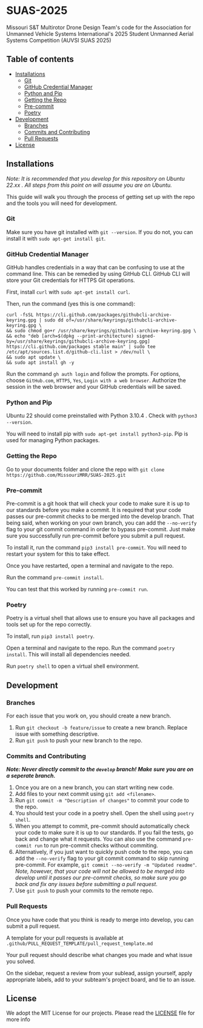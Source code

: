 # SUAS-2025

Missouri S&amp;T Multirotor Drone Design Team's code for the Association for Unmanned Vehicle Systems International's 2025 Student Unmanned Aerial Systems Competition (AUVSI SUAS 2025)

## Table of contents

- [Installations](#installations)
    - [Git](#git)
    - [GitHub Credential Manager](#github-credential-manager)
    - [Python and Pip](#python-and-pip)
    - [Getting the Repo](#getting-the-repo)
    - [Pre-commit](#pre-commit)
    - [Poetry](#poetry)
- [Development](#development)
    - [Branches](#branches)
    - [Commits and Contributing](#commits-and-contributing)
    - [Pull Requests](#pull-requests)
- [License](#license)

## Installations

*Note: It is recommended that you develop for this repository on Ubuntu 22.xx . All steps from this point on will assume you are on Ubuntu.*

This guide will walk you through the process of getting set up with the repo and the tools you will need for development.

### Git

Make sure you have git installed with `git --version`. If you do not, you can install it with `sudo apt-get install git`.

### GitHub Credential Manager

GitHub handles credentials in a way that can be confusing to use at the command line. This can be remedied by using GitHub CLI. GitHub CLI will store your Git credentials for HTTPS Git operations.

First, install `curl` with `sudo apt-get install curl`.

Then, run the command (yes this is one command):

```
curl -fsSL https://cli.github.com/packages/githubcli-archive-keyring.gpg | sudo dd of=/usr/share/keyrings/githubcli-archive-keyring.gpg \
&& sudo chmod go+r /usr/share/keyrings/githubcli-archive-keyring.gpg \
&& echo "deb [arch=$(dpkg --print-architecture) signed-by=/usr/share/keyrings/githubcli-archive-keyring.gpg] https://cli.github.com/packages stable main" | sudo tee /etc/apt/sources.list.d/github-cli.list > /dev/null \
&& sudo apt update \
&& sudo apt install gh -y
```

Run the command `gh auth login` and follow the prompts. For options, choose `GitHub.com`, `HTTPS`, `Yes`, `Login with a web browser`. Authorize the session in the web browser and your GitHub credentials will be saved.

### Python and Pip

Ubuntu 22 should come preinstalled with Python 3.10.4 . Check with `python3 --version`.

You will need to install pip with `sudo apt-get install python3-pip`. Pip is used for managing Python packages.

### Getting the Repo

Go to your documents folder and clone the repo with `git clone https://github.com/MissouriMRR/SUAS-2025.git`

### Pre-commit

Pre-commit is a git hook that will check your code to make sure it is up to our standards before you make a commit. It is required that your code passes our pre-commit checks to be merged into the develop branch. That being said, when working on your own branch, you can add the `--no-verify` flag to your git commit command in order to bypass pre-commit. Just make sure you successfully run pre-commit before you submit a pull request.

To install it, run the command `pip3 install pre-commit`. You will need to restart your system for this to take effect.

Once you have restarted, open a terminal and navigate to the repo.

Run the command `pre-commit install`.

You can test that this worked by running `pre-commit run`.

### Poetry

Poetry is a virtual shell that allows use to ensure you have all packages and tools set up for the repo correctly.

To install, run `pip3 install poetry`.

Open a terminal and navigate to the repo. Run the command `poetry install`. This will install all dependencies needed.

Run `poetry shell` to open a virtual shell environment.


## Development

### Branches

For each issue that you work on, you should create a new branch.

1. Run `git checkout -b feature/issue` to create a new branch. Replace issue with something descriptive.
2. Run `git push` to push your new branch to the repo.

### Commits and Contributing

***Note: Never directly commit to the `develop` branch! Make sure you are on a seperate branch.***

1. Once you are on a new branch, you can start writing new code.
2. Add files to your next commit using `git add <filename>`.
3. Run `git commit -m "Description of changes"` to commit your code to the repo.
4. You should test your code in a poetry shell. Open the shell using `poetry shell`.
5. When you attempt to commit, pre-commit should automatically check your code to make sure it is up to our standards. If you fail the tests, go back and change what it requests. You can also use the command `pre-commit run` to run pre-commit checks without commiting.
6. Alternatively, if you just want to quickly push code to the repo, you can add the `--no-verify` flag to your git commit command to skip running pre-commit. For example, `git commit --no-verify -m "Updated readme"`. *Note, however, that your code will not be allowed to be merged into develop until it passes our pre-commit checks, so make sure you go back and fix any issues before submitting a pull request*.
7. Use `git push` to push your commits to the remote repo.


### Pull Requests

Once you have code that you think is ready to merge into develop, you can submit a pull request.

A template for your pull requests is available at `.github/PULL_REQUEST_TEMPLATE/pull_request_template.md`

Your pull request should describe what changes you made and what issue you solved.

On the sidebar, request a review from your sublead, assign yourself, apply appropriate labels, add to your subteam's project board, and tie to an issue.

## License

We adopt the MIT License for our projects. Please read the [LICENSE](LICENSE) file for more info
